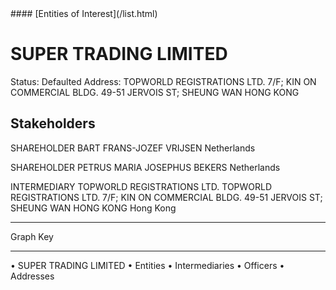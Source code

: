 <link rel="stylesheet" type="text/css" href="../../assets/style.css">
#### [Entities of Interest](/list.html)

# SUPER TRADING LIMITED
Status: Defaulted
Address: TOPWORLD REGISTRATIONS LTD. 7/F; KIN ON COMMERCIAL BLDG. 49-51 JERVOIS ST; SHEUNG WAN HONG KONG

## Stakeholders
SHAREHOLDER
BART FRANS-JOZEF VRIJSEN
Netherlands


SHAREHOLDER
PETRUS MARIA JOSEPHUS BEKERS
Netherlands


INTERMEDIARY
TOPWORLD REGISTRATIONS LTD.
TOPWORLD REGISTRATIONS LTD. 7/F; KIN ON COMMERCIAL BLDG. 49-51 JERVOIS ST; SHEUNG WAN HONG KONG
Hong Kong




---



<div class="legend">
Graph Key
<hr>
<span class="focus">• SUPER TRADING LIMITED</span>
<span class="entity">• Entities</span>
<span class="intermediary">• Intermediaries</span>
<span class="officer">• Officers</span>
<span class="address">• Addresses</span>
</div>


<img src="http://eoi-graphs.s3-website-eu-west-1.amazonaws.com/SUPER_TRADING_LIMITED.png" alt="">

